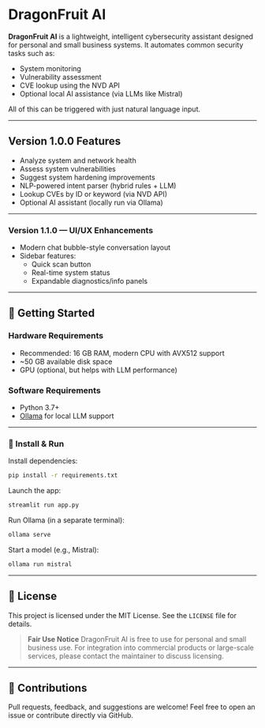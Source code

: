 # DragonFruit AI

**DragonFruit AI** is a lightweight, intelligent cybersecurity assistant designed for personal and small business systems. It automates common security tasks such as:

* System monitoring
* Vulnerability assessment
* CVE lookup using the NVD API
* Optional local AI assistance (via LLMs like Mistral)

All of this can be triggered with just natural language input.

---

## Version 1.0.0 Features

* Analyze system and network health
* Assess system vulnerabilities
* Suggest system hardening improvements
* NLP-powered intent parser (hybrid rules + LLM)
* Lookup CVEs by ID or keyword (via NVD API)
* Optional AI assistant (locally run via Ollama)

---

### Version 1.1.0 — UI/UX Enhancements

* Modern chat bubble-style conversation layout
* Sidebar features:
  - Quick scan button
  - Real-time system status
  - Expandable diagnostics/info panels 

---

## 🚀 Getting Started

### Hardware Requirements

* Recommended: 16 GB RAM, modern CPU with AVX512 support
* \~50 GB available disk space
* GPU (optional, but helps with LLM performance)

### Software Requirements

* Python 3.7+
* [Ollama](https://ollama.com) for local LLM support

---

### 🔧 Install & Run

Install dependencies:

```bash
pip install -r requirements.txt
```

Launch the app:

```bash
streamlit run app.py
```

Run Ollama (in a separate terminal):

```bash
ollama serve
```

Start a model (e.g., Mistral):

```bash
ollama run mistral
```

---

## 📄 License

This project is licensed under the MIT License. See the `LICENSE` file for details.

> **Fair Use Notice**
> DragonFruit AI is free to use for personal and small business use.
> For integration into commercial products or large-scale services, please contact the maintainer to discuss licensing.

---

## 🤝 Contributions

Pull requests, feedback, and suggestions are welcome!
Feel free to open an issue or contribute directly via GitHub.

